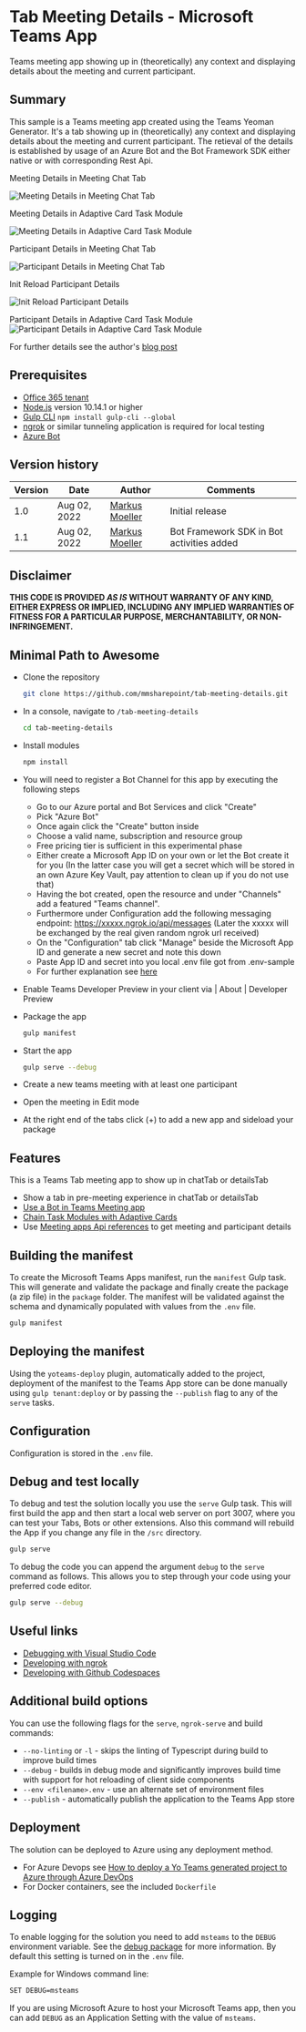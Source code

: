 # Tab Meeting Details - Microsoft Teams App

Teams meeting app showing up in (theoretically) any context and displaying details about the meeting and current participant.

## Summary

This sample is a Teams meeting app created using the Teams Yeoman Generator. It's a tab showing up in (theoretically) any context and displaying details about the meeting and current participant. The retieval of the details is established by usage of an Azure Bot and the Bot Framework SDK either native or with corresponding Rest Api.

Meeting Details in Meeting Chat Tab

![Meeting Details in Meeting Chat Tab](assets/07TeamsMeeting_MeetingDetails.png)

Meeting Details in Adaptive Card Task Module

![Meeting Details in Adaptive Card Task Module](assets/09TeamsMeeting_MeetingDetails_TaskModule.png)

Participant Details in Meeting Chat Tab

![Participant Details in Meeting Chat Tab](assets/08TeamsMeeting_ParticipantDetails.png)

Init Reload Participant Details

![Init Reload Participant Details](assets/10initReloadDialog.png)

Participant Details in Adaptive Card Task Module
![Participant Details in Adaptive Card Task Module](assets/11TeamsMeeting_ParticipantDetails_TaskModule.png)

For further details see the author's [blog post](https://mmsharepoint.wordpress.com/2022/08/)

## Prerequisites

* [Office 365 tenant](https://dev.office.com/sharepoint/docs/spfx/set-up-your-development-environment)
* [Node.js](https://nodejs.org) version 10.14.1 or higher
* [Gulp CLI](https://github.com/gulpjs/gulp-cli) `npm install gulp-cli --global`
* [ngrok](https://ngrok.com) or similar tunneling application is required for local testing
* [Azure Bot](https://azure.microsoft.com/en-us/services/bot-services/)

## Version history

Version|Date|Author|Comments
-------|----|----|--------
1.0|Aug 02, 2022|[Markus Moeller](https://twitter.com/moeller2_0)|Initial release
1.1|Aug 02, 2022|[Markus Moeller](https://twitter.com/moeller2_0)|Bot Framework SDK in Bot activities added

## Disclaimer

**THIS CODE IS PROVIDED *AS IS* WITHOUT WARRANTY OF ANY KIND, EITHER EXPRESS OR IMPLIED, INCLUDING ANY IMPLIED WARRANTIES OF FITNESS FOR A PARTICULAR PURPOSE, MERCHANTABILITY, OR NON-INFRINGEMENT.**

## Minimal Path to Awesome
- Clone the repository
    ```bash
    git clone https://github.com/mmsharepoint/tab-meeting-details.git
    ```

- In a console, navigate to `/tab-meeting-details`

    ```bash
    cd tab-meeting-details
    ```

- Install modules

    ```bash
    npm install
    ```
- You will need to register a Bot Channel for this app by executing the following steps
    - Go to our Azure portal and Bot Services and click "Create"
    - Pick "Azure Bot"
    - Once again click the "Create" button inside
    - Choose a valid name, subscription and resource group
    - Free pricing tier is sufficient in this experimental phase
    - Either create a Microsoft App ID on your own or let the Bot create it for you
    (In the latter case you will get a secret which will be stored in an own Azure Key Vault, pay attention to clean up if you do not use that)
    - Having the bot created, open the resource and under "Channels" add a featured "Teams channel". 
    - Furthermore under Configuration add the following messaging endpoint: https://xxxxx.ngrok.io/api/messages 
    (Later the xxxxx will be exchanged by the real given random ngrok url received)
    - On the "Configuration" tab click "Manage" beside the Microsoft App ID and generate a new secret and note this down
    - Paste App ID and secret into you local .env file got from .env-sample
    - For further explanation see [here](https://mmsharepoint.wordpress.com/2021/09/21/microsoft-teams-meeting-apps-lifecycle-basics/#botchannel)
- Enable Teams Developer Preview in your client via <Your Account> | About | Developer Preview

- Package the app
    ```bash
    gulp manifest
    ```
- Start the app
    ```bash
    gulp serve --debug
    ```
- Create a new teams meeting with at least one participant
- Open the meeting in Edit mode
- At the right end of the tabs click (+) to add a new app and sideload your package

## Features

This is a Teams Tab meeting app to show up in chatTab or detailsTab
* Show a tab in pre-meeting experience in chatTab or detailsTab
* [Use a Bot in Teams Meeting app](https://docs.microsoft.com/en-us/microsoftteams/platform/bots/what-are-bots?WT.mc_id=M365-MVP-5004617)
* [Chain Task Modules with Adaptive Cards](https://docs.microsoft.com/en-us/microsoftteams/platform/task-modules-and-cards/task-modules/task-modules-bots?tabs=nodejs&WT.mc_id=M365-MVP-5004617#submit-the-result-of-a-task-module)
* Use [Meeting apps Api references](https://learn.microsoft.com/en-us/microsoftteams/platform/apps-in-teams-meetings/meeting-apps-apis?WT.mc_id=M365-MVP-5004617) to get meeting and participant details

## Building the manifest

To create the Microsoft Teams Apps manifest, run the `manifest` Gulp task. This will generate and validate the package and finally create the package (a zip file) in the `package` folder. The manifest will be validated against the schema and dynamically populated with values from the `.env` file.

``` bash
gulp manifest
```

## Deploying the manifest

Using the `yoteams-deploy` plugin, automatically added to the project, deployment of the manifest to the Teams App store can be done manually using `gulp tenant:deploy` or by passing the `--publish` flag to any of the `serve` tasks.

## Configuration

Configuration is stored in the `.env` file.

## Debug and test locally

To debug and test the solution locally you use the `serve` Gulp task. This will first build the app and then start a local web server on port 3007, where you can test your Tabs, Bots or other extensions. Also this command will rebuild the App if you change any file in the `/src` directory.

``` bash
gulp serve
```

To debug the code you can append the argument `debug` to the `serve` command as follows. This allows you to step through your code using your preferred code editor.

``` bash
gulp serve --debug
```

## Useful links

* [Debugging with Visual Studio Code](https://github.com/pnp/generator-teams/blob/master/docs/docs/user-guide/vscode.md)
* [Developing with ngrok](https://github.com/pnp/generator-teams/blob/master/docs/docs/concepts/ngrok.md)
* [Developing with Github Codespaces](https://github.com/pnp/generator-teams/blob/master/docs/docs/user-guide/codespaces.md)

## Additional build options

You can use the following flags for the `serve`, `ngrok-serve` and build commands:

* `--no-linting` or `-l` - skips the linting of Typescript during build to improve build times
* `--debug` - builds in debug mode and significantly improves build time with support for hot reloading of client side components
* `--env <filename>.env` - use an alternate set of environment files
* `--publish` - automatically publish the application to the Teams App store

## Deployment

The solution can be deployed to Azure using any deployment method.

* For Azure Devops see [How to deploy a Yo Teams generated project to Azure through Azure DevOps](https://www.wictorwilen.se/blog/deploying-yo-teams-and-node-apps/)
* For Docker containers, see the included `Dockerfile`

## Logging

To enable logging for the solution you need to add `msteams` to the `DEBUG` environment variable. See the [debug package](https://www.npmjs.com/package/debug) for more information. By default this setting is turned on in the `.env` file.

Example for Windows command line:

``` bash
SET DEBUG=msteams
```

If you are using Microsoft Azure to host your Microsoft Teams app, then you can add `DEBUG` as an Application Setting with the value of `msteams`.
